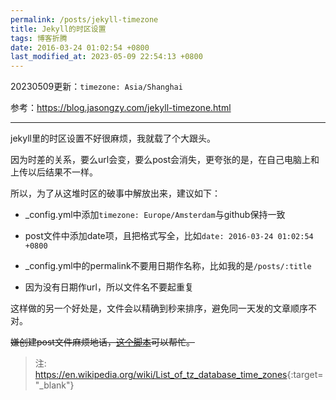 ```yaml
---
permalink: /posts/jekyll-timezone
title: Jekyll的时区设置
tags: 博客折腾
date: 2016-03-24 01:02:54 +0800
last_modified_at: 2023-05-09 22:54:13 +0800
---
```


20230509更新：`timezone: Asia/Shanghai`

参考：<https://blog.jasongzy.com/jekyll-timezone.html>

---

jekyll里的时区设置不好很麻烦，我就载了个大跟头。

因为时差的关系，要么url会变，要么post会消失，更夸张的是，在自己电脑上和上传以后结果不一样。

所以，为了从这堆时区的破事中解放出来，建议如下：

- _config.yml中添加`timezone: Europe/Amsterdam`与github保持一致

- post文件中添加date项，且把格式写全，比如`date: 2016-03-24 01:02:54 +0800`

- _config.yml中的permalink不要用日期作名称，比如我的是`/posts/:title`

- 因为没有日期作url，所以文件名不要起重复

这样做的另一个好处是，文件会以精确到秒来排序，避免同一天发的文章顺序不对。


<del>嫌创建post文件麻烦地话，[这个脚本](/posts/auto-create-post)可以帮忙。</del>


> 注: <https://en.wikipedia.org/wiki/List_of_tz_database_time_zones>{:target="_blank"}
